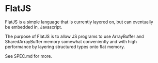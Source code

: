 # FlatJS

FlatJS is a simple language that is currently layered on, but can
eventually be embedded in, Javascript.

The purpose of FlatJS is to allow JS programs to use ArrayBuffer and
SharedArrayBuffer memory somewhat conveniently and with high
performance by layering structured types onto flat memory.

See SPEC.md for more.

